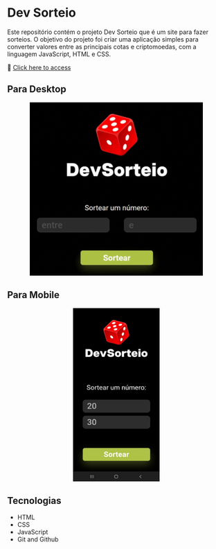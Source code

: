 # Dev Sorteio

Este repositório contém o projeto Dev Sorteio que é um site para fazer sorteios. O objetivo do projeto foi criar uma aplicação simples para converter valores entre as principais cotas e criptomoedas, com a linguagem JavaScript, HTML e CSS.

🔗 [Click here to access](https://n4ju15.github.io/dev_sorteador/)

## Para Desktop
<div align="center">
<img src="./assets/desktop.gif" width="400" height="400" loop>
</div>

## Para Mobile
<div align="center">
<img src="./assets/mobile.jpeg"  width="200" height="400">
</div>

## Tecnologias

- HTML
- CSS
- JavaScript
- Git and Github





